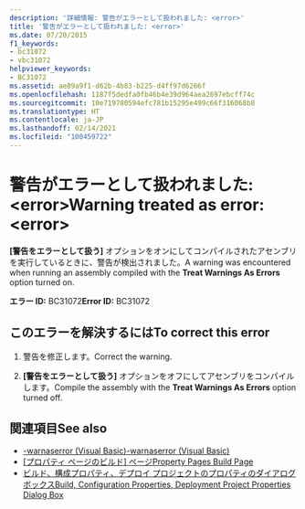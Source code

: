 ```yaml
---
description: '詳細情報: 警告がエラーとして扱われました: <error>'
title: '警告がエラーとして扱われました: <error>'
ms.date: 07/20/2015
f1_keywords:
- bc31072
- vbc31072
helpviewer_keywords:
- BC31072
ms.assetid: ae89a9f1-d62b-4b83-b225-d4ff97d6266f
ms.openlocfilehash: 1187f5dedfa0fb46b4e39d964aea2697ebcff74c
ms.sourcegitcommit: 10e719780594efc781b15295e499c66f316068b8
ms.translationtype: HT
ms.contentlocale: ja-JP
ms.lasthandoff: 02/14/2021
ms.locfileid: "100459722"
---
```

# <a name="warning-treated-as-error-error"></a><span data-ttu-id="0de51-103">警告がエラーとして扱われました: \<error></span><span class="sxs-lookup"><span data-stu-id="0de51-103">Warning treated as error: \<error></span></span>

<span data-ttu-id="0de51-104">**[警告をエラーとして扱う]** オプションをオンにしてコンパイルされたアセンブリを実行しているときに、警告が検出されました。</span><span class="sxs-lookup"><span data-stu-id="0de51-104">A warning was encountered when running an assembly compiled with the **Treat Warnings As Errors** option turned on.</span></span>  
  
 <span data-ttu-id="0de51-105">**エラー ID:** BC31072</span><span class="sxs-lookup"><span data-stu-id="0de51-105">**Error ID:** BC31072</span></span>  
  
## <a name="to-correct-this-error"></a><span data-ttu-id="0de51-106">このエラーを解決するには</span><span class="sxs-lookup"><span data-stu-id="0de51-106">To correct this error</span></span>  
  
1. <span data-ttu-id="0de51-107">警告を修正します。</span><span class="sxs-lookup"><span data-stu-id="0de51-107">Correct the warning.</span></span>  
  
2. <span data-ttu-id="0de51-108">**[警告をエラーとして扱う]** オプションをオフにしてアセンブリをコンパイルします。</span><span class="sxs-lookup"><span data-stu-id="0de51-108">Compile the assembly with the **Treat Warnings As Errors** option turned off.</span></span>  
  
## <a name="see-also"></a><span data-ttu-id="0de51-109">関連項目</span><span class="sxs-lookup"><span data-stu-id="0de51-109">See also</span></span>

- [<span data-ttu-id="0de51-110">-warnaserror (Visual Basic)</span><span class="sxs-lookup"><span data-stu-id="0de51-110">-warnaserror (Visual Basic)</span></span>](../reference/command-line-compiler/warnaserror.md)
- <span data-ttu-id="0de51-111">[[プロパティ ページのビルド] ページ](/previous-versions/visualstudio/visual-studio-2010/zxbs6ywz(v=vs.100))</span><span class="sxs-lookup"><span data-stu-id="0de51-111">[Property Pages Build Page](/previous-versions/visualstudio/visual-studio-2010/zxbs6ywz(v=vs.100))</span></span>
- <span data-ttu-id="0de51-112">[ビルド、構成プロパティ、デプロイ プロジェクトのプロパティのダイアログ ボックス](/previous-versions/visualstudio/visual-studio-2010/1befw7hy(v=vs.100))</span><span class="sxs-lookup"><span data-stu-id="0de51-112">[Build, Configuration Properties, Deployment Project Properties Dialog Box](/previous-versions/visualstudio/visual-studio-2010/1befw7hy(v=vs.100))</span></span>
